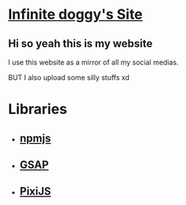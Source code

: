 # [Infinite doggy's Site](https://infidoggy.github.io/)

## Hi so yeah this is my website
I use this website as a mirror of all my social medias.

BUT I also upload some silly stuffs xd

# Libraries
* ## [npmjs](https://www.npmjs.com/)

* ## [GSAP](https://gsap.com/)

* ## [PixiJS](https://pixijs.com/)
